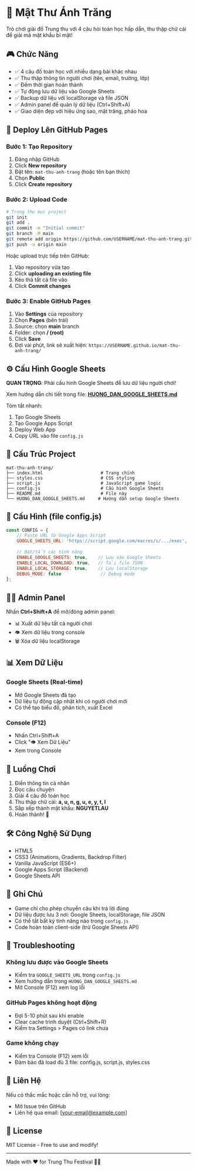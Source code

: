 # 🌙 Mật Thư Ánh Trăng

Trò chơi giải đố Trung thu với 4 câu hỏi toán học hấp dẫn, thu thập chữ cái để giải mã mật khẩu bí mật!

## 🎮 Chức Năng

- ✅ 4 câu đố toán học với nhiều dạng bài khác nhau
- ✅ Thu thập thông tin người chơi (tên, email, trường, lớp)
- ✅ Đếm thời gian hoàn thành
- ✅ Tự động lưu dữ liệu vào Google Sheets
- ✅ Backup dữ liệu với localStorage và file JSON
- ✅ Admin panel để quản lý dữ liệu (Ctrl+Shift+A)
- ✅ Giao diện đẹp với hiệu ứng sao, mặt trăng, pháo hoa

## 🚀 Deploy Lên GitHub Pages

### Bước 1: Tạo Repository
1. Đăng nhập GitHub
2. Click **New repository**
3. Đặt tên: `mat-thu-anh-trang` (hoặc tên bạn thích)
4. Chọn **Public**
5. Click **Create repository**

### Bước 2: Upload Code
```bash
# Trong thư mục project
git init
git add .
git commit -m "Initial commit"
git branch -M main
git remote add origin https://github.com/USERNAME/mat-thu-anh-trang.git
git push -u origin main
```

Hoặc upload trực tiếp trên GitHub:
1. Vào repository vừa tạo
2. Click **uploading an existing file**
3. Kéo thả tất cả file vào
4. Click **Commit changes**

### Bước 3: Enable GitHub Pages
1. Vào **Settings** của repository
2. Chọn **Pages** (bên trái)
3. Source: chọn **main** branch
4. Folder: chọn **/ (root)**
5. Click **Save**
6. Đợi vài phút, link sẽ xuất hiện: `https://USERNAME.github.io/mat-thu-anh-trang/`

## ⚙️ Cấu Hình Google Sheets

**QUAN TRỌNG**: Phải cấu hình Google Sheets để lưu dữ liệu người chơi!

Xem hướng dẫn chi tiết trong file: **[HUONG_DAN_GOOGLE_SHEETS.md](HUONG_DAN_GOOGLE_SHEETS.md)**

Tóm tắt nhanh:
1. Tạo Google Sheets
2. Tạo Google Apps Script
3. Deploy Web App
4. Copy URL vào file `config.js`

## 📁 Cấu Trúc Project

```
mat-thu-anh-trang/
├── index.html                      # Trang chính
├── styles.css                      # CSS styling
├── script.js                       # JavaScript game logic
├── config.js                       # Cấu hình Google Sheets
├── README.md                       # File này
└── HUONG_DAN_GOOGLE_SHEETS.md     # Hướng dẫn setup Google Sheets
```

## 🔧 Cấu Hình (file config.js)

```javascript
const CONFIG = {
    // Paste URL từ Google Apps Script
    GOOGLE_SHEETS_URL: 'https://script.google.com/macros/s/.../exec',
    
    // Bật/tắt các tính năng
    ENABLE_GOOGLE_SHEETS: true,    // Lưu vào Google Sheets
    ENABLE_LOCAL_DOWNLOAD: true,   // Tải file JSON
    ENABLE_LOCAL_STORAGE: true,    // Lưu localStorage
    DEBUG_MODE: false               // Debug mode
};
```

## 👨‍💼 Admin Panel

Nhấn **Ctrl+Shift+A** để mở/đóng admin panel:
- 📊 Xuất dữ liệu tất cả người chơi
- 👁️ Xem dữ liệu trong console
- 🗑️ Xóa dữ liệu localStorage

## 📊 Xem Dữ Liệu

### Google Sheets (Real-time)
- Mở Google Sheets đã tạo
- Dữ liệu tự động cập nhật khi có người chơi mới
- Có thể tạo biểu đồ, phân tích, xuất Excel

### Console (F12)
- Nhấn Ctrl+Shift+A
- Click "👁️ Xem Dữ Liệu"
- Xem trong Console

## 🎯 Luồng Chơi

1. Điền thông tin cá nhân
2. Đọc câu chuyện
3. Giải 4 câu đố toán học
4. Thu thập chữ cái: **a, u, n, g, u, e, y, t, l**
5. Sắp xếp thành mật khẩu: **NGUYETLAU**
6. Hoàn thành! 🎉

## 🛠️ Công Nghệ Sử Dụng

- HTML5
- CSS3 (Animations, Gradients, Backdrop Filter)
- Vanilla JavaScript (ES6+)
- Google Apps Script (Backend)
- Google Sheets API

## 📝 Ghi Chú

- Game chỉ cho phép chuyển câu khi trả lời đúng
- Dữ liệu được lưu 3 nơi: Google Sheets, localStorage, file JSON
- Có thể tắt bất kỳ tính năng nào trong `config.js`
- Code hoàn toàn client-side (trừ Google Sheets API)

## 🐛 Troubleshooting

### Không lưu được vào Google Sheets
- Kiểm tra `GOOGLE_SHEETS_URL` trong `config.js`
- Xem hướng dẫn trong `HUONG_DAN_GOOGLE_SHEETS.md`
- Mở Console (F12) xem log lỗi

### GitHub Pages không hoạt động
- Đợi 5-10 phút sau khi enable
- Clear cache trình duyệt (Ctrl+Shift+R)
- Kiểm tra Settings > Pages có link chưa

### Game không chạy
- Kiểm tra Console (F12) xem lỗi
- Đảm bảo đã load đủ 3 file: config.js, script.js, styles.css

## 📧 Liên Hệ

Nếu có thắc mắc hoặc cần hỗ trợ, vui lòng:
- Mở Issue trên GitHub
- Liên hệ qua email: [your-email@example.com]

## 📄 License

MIT License - Free to use and modify!

---

Made with ❤️ for Trung Thu Festival 🏮🌙
